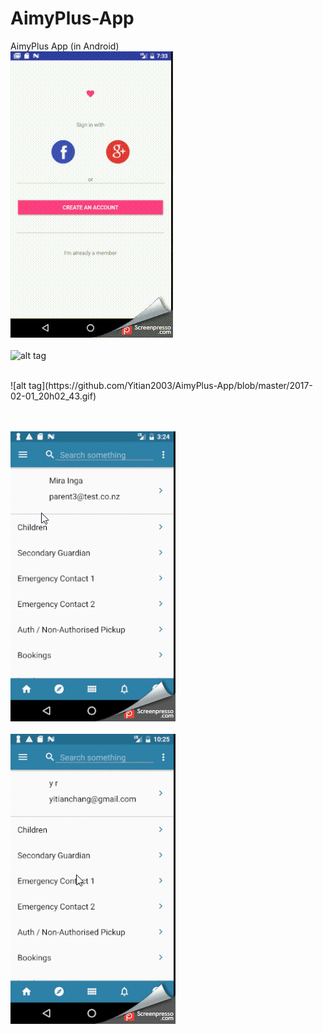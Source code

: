 # AimyPlus-App
AimyPlus App (in Android)
<br>
![alt tag](https://github.com/Yitian2003/AimyPlus-App/blob/master/android-login.gif)
</br>
<br>
![alt tag](https://github.com/Yitian2003/AimyPlus-App/blob/master/2017-04-09_09h06_04.gif)
</br>

<br>
![alt tag](https://github.com/Yitian2003/AimyPlus-App/blob/master/2017-02-01_20h02_43.gif)

</br><br>
![alt tag](https://github.com/Yitian2003/AimyPlus-App/blob/master/2017-02-06_16h25_11.gif)
</br>
<br>
![alt tag](https://github.com/Yitian2003/AimyPlus-App/blob/master/2017-02-13_23h25_40.gif)

</br>
